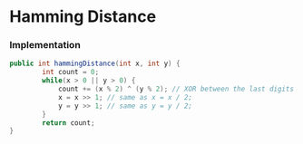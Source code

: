 # Hamming Distance

### Implementation

```java
public int hammingDistance(int x, int y) {
		int count = 0;
		while(x > 0 || y > 0) {
			count += (x % 2) ^ (y % 2); // XOR between the last digits of both numbers x and y
			x = x >> 1; // same as x = x / 2;
			y = y >> 1; // same as y = y / 2;
		}
		return count;
}
```
